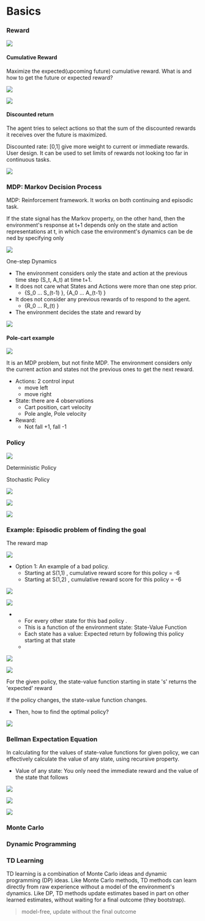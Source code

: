 # Basics

### Reward

![](../.gitbook/assets/image%20%28108%29.png)

#### Cumulative Reward

Maximize the expected\(upcoming future\) cumulative reward. What is and how to get the future or expected reward?

![](../.gitbook/assets/image%20%28112%29.png)

![](../.gitbook/assets/image%20%2895%29.png)

#### Discounted return

The agent tries to select actions so that the sum of the discounted rewards it receives over the future is maximized.

Discounted rate: \[0,1\] give more weight to current or immediate rewards.  User design. It can be used to set limits of rewards not looking too far in continuous tasks.

![](../.gitbook/assets/image%20%2896%29.png)

### MDP: Markov Decision Process

MDP: Reinforcement framework. It works on both continuing and episodic task.

If the state signal has the Markov property, on the other hand, then the environment's response at t+1 depends only on the state and action representations at t, in which case the environment's dynamics can be de ned by specifying only

![](../.gitbook/assets/image%20%28119%29.png)

One-step Dynamics

* The environment considers only the state and action at the previous time step \(S\_t, A\_t\) at time t+1. 
* It does not care what States and  Actions were more than one step prior.  
  * {S\_0 ... S\_\(t-1\) },  {A\_0 ... A\_\(t-1\) }
* It does not consider any previous rewards of  to respond to the agent.
  *  {R\_0 ... R\_\(t\) }
* The environment decides the state and reward by

![](../.gitbook/assets/image%20%28106%29.png)

#### Pole-cart example

![](../.gitbook/assets/image%20%28102%29.png)

It is an MDP problem, but not finite MDP.  The  environment considers only the current action and states not the previous ones to get the next reward.

* Actions: 2 control input
  * move left
  * move right
* State: there are  4 observations
  * Cart position, cart velocity
  * Pole angle, Pole velocity
* Reward: 
  * Not fall +1,  fall -1

### Policy

![](../.gitbook/assets/image%20%28101%29.png)

Deterministic Policy

Stochastic Policy

![](../.gitbook/assets/image%20%28104%29.png)

![](../.gitbook/assets/image%20%28103%29.png)

![](../.gitbook/assets/image%20%28109%29.png)

### Example: Episodic problem of finding the goal

The reward map

![](../.gitbook/assets/image%20%28117%29.png)

* Option 1:  An example of a bad policy. 
  * Starting at S\(1,1\) ,  cumulative reward score for this policy = -6
  * Starting at S\(1,2\) ,  cumulative reward score for this policy = -6

![](../.gitbook/assets/image%20%28113%29.png)

![](../.gitbook/assets/image%20%28114%29.png)

* * For every other state for this bad policy . 
  * This is a function of the environment state:  State-Value Function
  * Each state has a value: Expected return by following this policy starting at that state
  * 

![](../.gitbook/assets/image%20%2897%29.png)

![](../.gitbook/assets/image%20%2899%29.png)

For the given policy, the state-value function starting in state 's' returns the 'expected' reward

If the policy changes, the state-value function changes.

* Then, how to find the optimal policy?

![](../.gitbook/assets/image%20%28100%29.png)

### Bellman Expectation Equation

In calculating for the values of state-value functions for given policy, we can effectively calculate the value  of any state,  using recursive property.

* Value of any state:  You only need the immediate reward and the value of the state that follows 

![](../.gitbook/assets/image%20%28111%29.png)

![](../.gitbook/assets/image%20%28116%29.png)

![](../.gitbook/assets/image%20%28120%29.png)

### Monte Carlo

### Dynamic Programming

### TD Learning

TD learning is a combination of Monte Carlo ideas and dynamic programming \(DP\) ideas. Like Monte Carlo methods, TD methods can learn directly from raw experience without a model of the environment's dynamics. Like DP, TD methods update estimates based in part on other learned estimates, without waiting for a final outcome \(they bootstrap\).

> model-free, update without the final outcome



